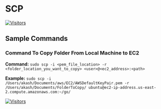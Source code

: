 # SCP

[![Visitors](https://api.visitorbadge.io/api/visitors?path=aasisodiya.general.scp&labelColor=%23ffa500&countColor=%23263759&labelStyle=upper)](https://visitorbadge.io/status?path=aasisodiya.general.scp)

## Sample Commands

### Command To Copy Folder From Local Machine to EC2

**Command:** `sudo scp -i <pem_file_location> -r <folder_location_you_want_to_copy> <user>@<ec2_address>:<path>`

**Example:** `sudo scp -i /Users/akash/Documents/aws/EC2/AWSDefaultKeyPair.pem -r /Users/akash/Documents/FolderToCopy/ ubuntu@ec2-ip-address.us-east-2.compute.amazonaws.com:~/go/`

[![Visitors](https://api.visitorbadge.io/api/visitors?path=aasisodiya.general&label=aasisodiya/general&labelColor=%23ffa500&countColor=%23263759&labelStyle=upper)](https://visitorbadge.io/status?path=aasisodiya.general)
